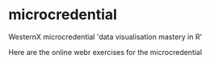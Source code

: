 # microcredential
WesternX microcredential 'data visualisation mastery in R'

Here are the online webr exercises for the microcredential
